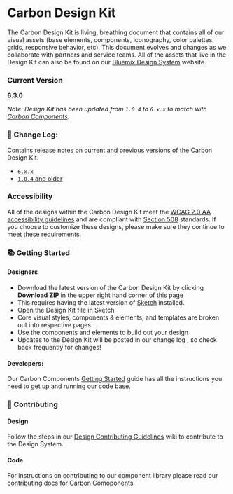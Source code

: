 # Carbon Design Kit

The Carbon Design Kit is living, breathing document that contains all of our visual assets (base elements, components, iconography, color palettes, grids, responsive behavior, etc). This document evolves and changes as we collaborate with partners and service teams. All of the assets that live in the Design Kit can also be found on our <a href="http://design-system.stage1.mybluemix.net/index.html">Bluemix Design System</a> website.

### Current Version
**6.3.0**

*Note: Design Kit has been updated from `1.0.4` to `6.x.x` to match with [Carbon Components](https://github.ibm.com/Bluemix/bluemix-components).*

### 📝 Change Log:
Contains release notes on current and previous versions of the Carbon Design Kit. 
* [`6.x.x`](https://github.ibm.com/Bluemix/design-kit/releases/)
* [`1.0.4` and older](https://github.ibm.com/Bluemix/design-kit/releases/tag/1.0.4)

### Accessibility
All of the designs within the Carbon Design Kit meet the <a href="https://www.w3.org/TR/WCAG20/">WCAG 2.0 AA accessibility guidelines</a> and are compliant with <a href="https://www.section508.gov"/>Section 508</a> standards. If you choose to customize these designs, please make sure they continue to meet these requirements.

### 📚 Getting Started

#### Designers
* Download the latest version of the Carbon Design Kit by clicking **Download ZIP** in the upper right hand corner of this page
* This requires having the latest version of <a href="https://www.sketchapp.com/">Sketch</a> installed.
* Open the Design Kit file in Sketch
* Core visual styles, components & elements, and templates are broken out into respective pages
* Use the components and elements to build out your design
* Updates to the Design Kit will be posted in our change log , so check back frequently for changes!



#### Developers: 
Our Carbon Components <a href="https://github.ibm.com/Bluemix/bluemix-components/blob/master/docs/getting-started/install.md">Getting Started</a> guide has all the instructions you need to get up and running our code base. 


### 🌟 Contributing
#### Design
Follow the steps in our <a href="https://github.ibm.com/Bluemix/design-kit/wiki/Design-Contributing-Guidelines">Design Contributing Guidelines</a> wiki to contribute to the Design System.

#### Code
For instructions on contributing to our component library please read our <a href="https://github.ibm.com/Bluemix/bluemix-components/blob/master/docs/contributing.md">contributing docs</a> for Carbon Comoponents. 
